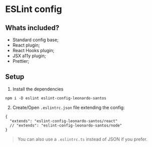 # ESLint config

## Whats included?

- Standard config base;
- React plugin;
- React Hooks plugin;
- JSX a11y plugin;
- Prettier;

## Setup

1. Install the dependencies
```
npm i -D eslint eslint-config-leonardo-santos
```

2. Create/Open `.eslintrc.json` file extending the config:
```
{
  "extends": "eslint-config-leonardo-santos/react"
  // "extends": "eslint-config-leonardo-santos/node"
}
```

> You can also use a `.eslintrc.ts` instead of JSON if you prefer.
